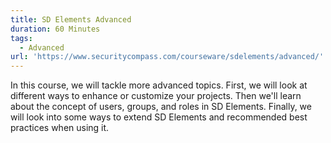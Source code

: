 ```yaml
---
title: SD Elements Advanced
duration: 60 Minutes
tags:
  - Advanced
url: 'https://www.securitycompass.com/courseware/sdelements/advanced/'
---
```

In this course, we will tackle more advanced topics. First, we will look at different ways to enhance or customize your projects. Then we'll learn about the concept of users, groups, and roles in SD Elements. Finally, we will look into some ways to extend SD Elements and recommended best practices when using it.
